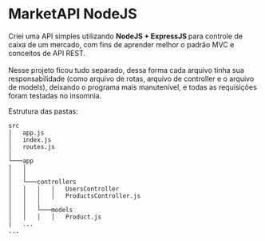 <h1> MarketAPI NodeJS </h1>
Criei uma API simples utilizando <b> NodeJS + ExpressJS </b> para controle de caixa de um mercado, com fins de aprender melhor o padrão MVC e conceitos de API REST. <br><br>
Nesse projeto ficou tudo separado, dessa forma cada arquivo tinha sua responsabilidade (como arquivo de rotas, arquivo de controller e o arquivo de models), deixando o programa mais manutenível, e todas as requisições foram testadas no insomnia.

Estrutura das pastas: <br>
```
src
│   app.js
│   index.js
│   routes.js
|
└───app
│   │
│   │
│   └───controllers
│   │   │   │   UsersController
│   │   │   │   ProductsController.js
│   │   │  
│   │   └───models
│   │   │   │   Product.js
|   ...
...
```
